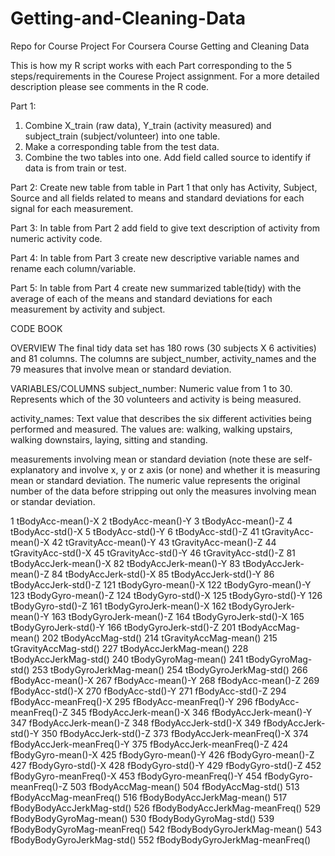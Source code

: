 # Getting-and-Cleaning-Data
Repo for Course Project For Coursera Course Getting and Cleaning Data


This is how my R script works with each Part corresponding to the 5 steps/requirements in the Courese Project assignment.  For a more detailed description please see comments in the R code.

Part 1:
1.	Combine X_train  (raw data), Y_train (activity measured) and subject_train (subject/volunteer) into one table.
2.	Make a corresponding  table from the test data. 
3.	Combine the two tables into one.  Add field called source to identify if data is from train or test.

Part 2:
Create new table from table in Part 1 that only has Activity, Subject, Source and all fields related to means and standard deviations for each signal for each measurement.

Part 3:
In table from Part 2 add field to give text description of activity from numeric activity code.

Part 4:
In table from Part 3 create new descriptive variable names and rename each column/variable.

Part 5:
In table from Part 4 create new summarized table(tidy) with the average of each of the means and standard deviations for each measurement by activity and subject.

CODE BOOK

OVERVIEW
The final tidy data set has 180 rows (30 subjects X 6 activities) and 81 columns.  The columns are subject_number, activity_names and the 79 measures that involve mean or standard deviation.

VARIABLES/COLUMNS
subject_number: Numeric value from 1 to 30.  Represents which of the 30 volunteers and activity is being measured.

activity_names: Text value that describes the six different activities being performed and measured.  The values are: walking, walking upstairs, walking downstairs, laying, sitting and standing.

measurements involving mean or standard deviation (note these are self-explanatory and involve x, y or z axis (or none) and 
whether it is measuring mean or standard deviation.  The numeric value represents the original number of the data before stripping out only the measures involving mean or standar deviation.

1 tBodyAcc-mean()-X
2 tBodyAcc-mean()-Y
3 tBodyAcc-mean()-Z
4 tBodyAcc-std()-X
5 tBodyAcc-std()-Y
6 tBodyAcc-std()-Z
41 tGravityAcc-mean()-X
42 tGravityAcc-mean()-Y
43 tGravityAcc-mean()-Z
44 tGravityAcc-std()-X
45 tGravityAcc-std()-Y
46 tGravityAcc-std()-Z
81 tBodyAccJerk-mean()-X
82 tBodyAccJerk-mean()-Y
83 tBodyAccJerk-mean()-Z
84 tBodyAccJerk-std()-X
85 tBodyAccJerk-std()-Y
86 tBodyAccJerk-std()-Z
121 tBodyGyro-mean()-X
122 tBodyGyro-mean()-Y
123 tBodyGyro-mean()-Z
124 tBodyGyro-std()-X
125 tBodyGyro-std()-Y
126 tBodyGyro-std()-Z
161 tBodyGyroJerk-mean()-X
162 tBodyGyroJerk-mean()-Y
163 tBodyGyroJerk-mean()-Z
164 tBodyGyroJerk-std()-X
165 tBodyGyroJerk-std()-Y
166 tBodyGyroJerk-std()-Z
201 tBodyAccMag-mean()
202 tBodyAccMag-std()
214 tGravityAccMag-mean()
215 tGravityAccMag-std()
227 tBodyAccJerkMag-mean()
228 tBodyAccJerkMag-std()
240 tBodyGyroMag-mean()
241 tBodyGyroMag-std()
253 tBodyGyroJerkMag-mean()
254 tBodyGyroJerkMag-std()
266 fBodyAcc-mean()-X
267 fBodyAcc-mean()-Y
268 fBodyAcc-mean()-Z
269 fBodyAcc-std()-X
270 fBodyAcc-std()-Y
271 fBodyAcc-std()-Z
294 fBodyAcc-meanFreq()-X
295 fBodyAcc-meanFreq()-Y
296 fBodyAcc-meanFreq()-Z
345 fBodyAccJerk-mean()-X
346 fBodyAccJerk-mean()-Y
347 fBodyAccJerk-mean()-Z
348 fBodyAccJerk-std()-X
349 fBodyAccJerk-std()-Y
350 fBodyAccJerk-std()-Z
373 fBodyAccJerk-meanFreq()-X
374 fBodyAccJerk-meanFreq()-Y
375 fBodyAccJerk-meanFreq()-Z
424 fBodyGyro-mean()-X
425 fBodyGyro-mean()-Y
426 fBodyGyro-mean()-Z
427 fBodyGyro-std()-X
428 fBodyGyro-std()-Y
429 fBodyGyro-std()-Z
452 fBodyGyro-meanFreq()-X
453 fBodyGyro-meanFreq()-Y
454 fBodyGyro-meanFreq()-Z
503 fBodyAccMag-mean()
504 fBodyAccMag-std()
513 fBodyAccMag-meanFreq()
516 fBodyBodyAccJerkMag-mean()
517 fBodyBodyAccJerkMag-std()
526 fBodyBodyAccJerkMag-meanFreq()
529 fBodyBodyGyroMag-mean()
530 fBodyBodyGyroMag-std()
539 fBodyBodyGyroMag-meanFreq()
542 fBodyBodyGyroJerkMag-mean()
543 fBodyBodyGyroJerkMag-std()
552 fBodyBodyGyroJerkMag-meanFreq()

